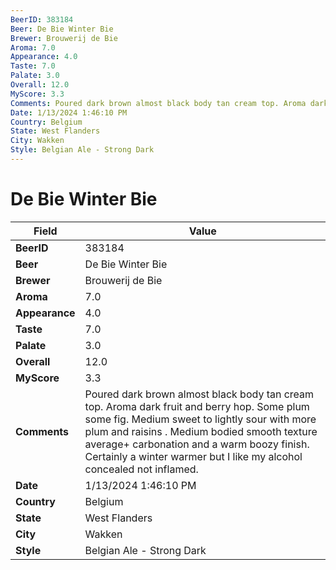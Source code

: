 ```yaml
---
BeerID: 383184
Beer: De Bie Winter Bie
Brewer: Brouwerij de Bie
Aroma: 7.0
Appearance: 4.0
Taste: 7.0
Palate: 3.0
Overall: 12.0
MyScore: 3.3
Comments: Poured dark brown almost black body tan cream top. Aroma dark fruit and berry hop. Some plum some fig. Medium sweet to lightly sour with more plum and raisins . Medium bodied smooth texture average+ carbonation and a warm boozy finish. Certainly a winter warmer but I like my alcohol concealed not inflamed.
Date: 1/13/2024 1:46:10 PM
Country: Belgium
State: West Flanders
City: Wakken
Style: Belgian Ale - Strong Dark
---
```


# De Bie Winter Bie

| Field         | Value |
|---------------|-------|
| **BeerID** | 383184 |
| **Beer** | De Bie Winter Bie |
| **Brewer** | Brouwerij de Bie |
| **Aroma** | 7.0 |
| **Appearance** | 4.0 |
| **Taste** | 7.0 |
| **Palate** | 3.0 |
| **Overall** | 12.0 |
| **MyScore** | 3.3 |
| **Comments** | Poured dark brown almost black body tan cream top. Aroma dark fruit and berry hop. Some plum some fig. Medium sweet to lightly sour with more plum and raisins . Medium bodied smooth texture average+ carbonation and a warm boozy finish. Certainly a winter warmer but I like my alcohol concealed not inflamed. |
| **Date** | 1/13/2024 1:46:10 PM |
| **Country** | Belgium |
| **State** | West Flanders |
| **City** | Wakken |
| **Style** | Belgian Ale - Strong Dark |
